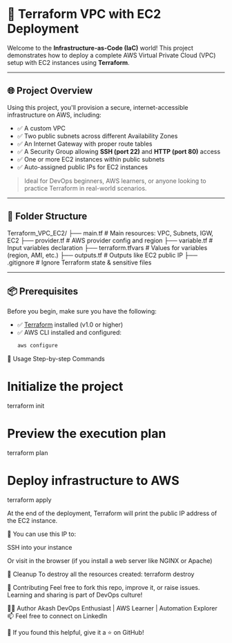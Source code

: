 # 🚀 Terraform VPC with EC2 Deployment

Welcome to the **Infrastructure-as-Code (IaC)** world! This project demonstrates how to deploy a complete AWS Virtual Private Cloud (VPC) setup with EC2 instances using **Terraform**.

---

## 🌐 Project Overview

Using this project, you'll provision a secure, internet-accessible infrastructure on AWS, including:

- ✅ A custom VPC
- ✅ Two public subnets across different Availability Zones
- ✅ An Internet Gateway with proper route tables
- ✅ A Security Group allowing **SSH (port 22)** and **HTTP (port 80)** access
- ✅ One or more EC2 instances within public subnets
- ✅ Auto-assigned public IPs for EC2 instances

> Ideal for DevOps beginners, AWS learners, or anyone looking to practice Terraform in real-world scenarios.

---

## 📁 Folder Structure
Terraform_VPC_EC2/
├── main.tf # Main resources: VPC, Subnets, IGW, EC2
├── provider.tf # AWS provider config and region
├── variable.tf # Input variables declaration
├── terraform.tfvars # Values for variables (region, AMI, etc.)
├── outputs.tf # Outputs like EC2 public IP
├── .gitignore # Ignore Terraform state & sensitive files

---

## 📦 Prerequisites

Before you begin, make sure you have the following:

- ✅ [Terraform](https://www.terraform.io/downloads) installed (v1.0 or higher)
- ✅ AWS CLI installed and configured:  
  ```bash
  aws configure

🧪 Usage
Step-by-step Commands
# Initialize the project
terraform init

# Preview the execution plan
terraform plan

# Deploy infrastructure to AWS
terraform apply

At the end of the deployment, Terraform will print the public IP address of the EC2 instance.

🔗 You can use this IP to:

SSH into your instance

Or visit in the browser (if you install a web server like NGINX or Apache)

🧹 Cleanup
To destroy all the resources created:
terraform destroy

🙌 Contributing
Feel free to fork this repo, improve it, or raise issues. Learning and sharing is part of DevOps culture!

🧑‍💻 Author
Akash
DevOps Enthusiast | AWS Learner | Automation Explorer
📫 Feel free to connect on LinkedIn

🌟 If you found this helpful, give it a ⭐ on GitHub!


